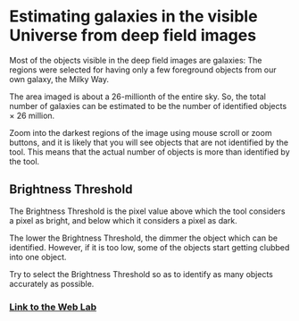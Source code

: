 # Estimating galaxies in the visible Universe from deep field images

Most of the objects visible in the deep field images are galaxies: The regions were selected for having only a few foreground objects from our own galaxy, the Milky Way.

The area imaged is about a 26-millionth of the entire sky. So, the total number of galaxies can be estimated to be the number of identified objects × 26 million.

Zoom into the darkest regions of the image using mouse scroll or zoom buttons, and it is likely that you will see objects that are not identified by the tool. This means that the actual number of objects is more than identified by the tool.

## Brightness Threshold

The Brightness Threshold is the pixel value above which the tool considers a pixel as bright, and below which it considers a pixel as dark.

The lower the Brightness Threshold, the dimmer the object which can be identified. However, if it is too low, some of the objects start getting clubbed into one object.

Try to select the Brightness Threshold so as to identify as many objects accurately as possible.

### [Link to the Web Lab](https://riteshsingh.github.io/deepfield/)
